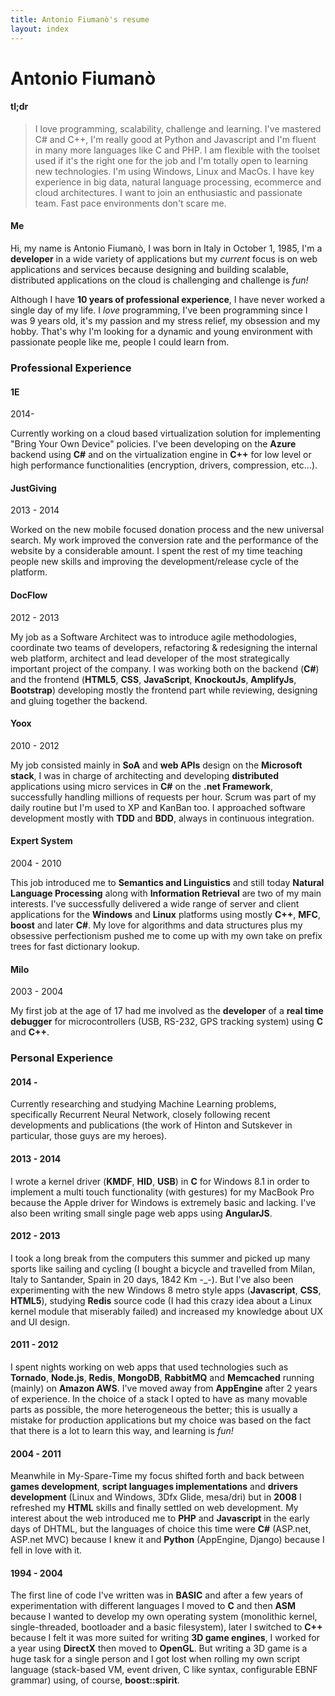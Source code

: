 ```yaml
---
title: Antonio Fiumanò's resume
layout: index
---
```


# Antonio Fiumanò #

#### tl;dr ####

> I love programming, scalability, challenge and learning.
> I've mastered C# and C++, I'm really good at Python and Javascript and I'm fluent in many more languages like C and PHP.
> I am flexible with the toolset used if it's the right one for the job and I'm totally open to learning new technologies.
> I'm using Windows, Linux and MacOs.
> I have key experience in big data, natural language processing, ecommerce and cloud architectures.
> I want to join an enthusiastic and passionate team.
> Fast pace environments don't scare me.

#### Me ####

Hi, my name is Antonio Fiumanò, I was born in Italy in October 1, 1985, I'm a **developer** in a wide variety of applications but my *current* focus is on web applications and services because designing and building scalable, distributed applications on the cloud is challenging and challenge is *fun!*

Although I have **10 years of professional experience**, I have never worked a single day of my life.
I *love* programming, I've been programming since I was 9 years old, it's my passion and my stress relief, my obsession and my hobby.
That's why I'm looking for a dynamic and young environment with passionate people like me, people I could learn from.

### Professional Experience ###

#### 1E ####
2014-

Currently working on a cloud based virtualization solution for implementing "Bring Your Own Device" policies. I've been developing on the **Azure** backend using **C#** and on the virtualization engine in **C++** for low level or high performance functionalities (encryption, drivers, compression, etc...).

#### JustGiving ####
2013 - 2014

Worked on the new mobile focused donation process and the new universal search. My work improved the conversion rate and the performance of the website by a considerable amount. I spent the rest of my time teaching people new skills and improving the development/release cycle of the platform.

#### DocFlow ####
2012 - 2013

My job as a Software Architect was to introduce agile methodologies, coordinate two teams of developers, refactoring & redesigning the internal web platform, architect and lead developer of the most strategically important project of the company. I was working both on the backend (**C#**) and the frontend (**HTML5**, **CSS**, **JavaScript**, **KnockoutJs**, **AmplifyJs**, **Bootstrap**) developing mostly the frontend part while reviewing, designing and gluing together the backend.

#### Yoox ####
2010 - 2012

My job consisted mainly in **SoA** and **web APIs** design on the **Microsoft stack**, I was in charge of architecting and developing **distributed** applications using micro services in **C#** on the **.net Framework**, successfully handling millions of requests per hour.
Scrum was part of my daily routine but I'm used to XP and KanBan too.
I approached software development mostly with **TDD** and **BDD**, always in continuous integration.

#### Expert System ####
2004 - 2010

This job introduced me to **Semantics and Linguistics** and still today **Natural Language Processing** along with **Information Retrieval** are two of my main interests.
I've successfully delivered a wide range of server and client applications for the **Windows** and **Linux** platforms using mostly **C++**, **MFC**, **boost** and later **C#**.
My love for algorithms and data structures plus my obsessive perfectionism pushed me to come up with my own take on prefix trees for fast dictionary lookup.

#### Milo ####
2003 - 2004

My first job at the age of 17 had me involved as the **developer** of a **real time debugger** for microcontrollers (USB, RS-232, GPS tracking system) using **C** and **C++**.

### Personal Experience ###

#### 2014 - ####

Currently researching and studying Machine Learning problems, specifically Recurrent Neural Network, closely following  recent developments and publications (the work of Hinton and Sutskever in particular, those guys are my heroes).

#### 2013 - 2014 ####

I wrote a kernel driver (**KMDF**, **HID**, **USB**) in **C** for Windows 8.1 in order to implement a multi touch functionality (with gestures) for my MacBook Pro because the Apple driver for Windows is extremely basic and lacking. I've also been writing small single page web apps using **AngularJS**.

#### 2012 - 2013 ####

I took a long break from the computers this summer and picked up many sports like sailing and cycling (I bought a bicycle and travelled from Milan, Italy to Santander, Spain in 20 days, 1842 Km -_-). But I've also been experimenting with the new Windows 8 metro style apps (**Javascript**, **CSS**, **HTML5**), studying **Redis** source code (I had this crazy idea about a Linux kernel module that miserably failed) and increased my knowledge about UX and UI design.

#### 2011 - 2012 ####

I spent nights working on web apps that used technologies such as **Tornado**, **Node.js**, **Redis**, **MongoDB**, **RabbitMQ** and **Memcached** running (mainly) on **Amazon AWS**.
I've moved away from **AppEngine** after 2 years of experience.
In the choice of a stack I opted to have as many movable parts as possible, the more heterogeneous the better; this is usually a mistake for production applications but my choice was based on the fact that there is a lot to learn this way, and learning is *fun!*

#### 2004 - 2011 ####

Meanwhile in My-Spare-Time my focus shifted forth and back between **games development**, **script languages implementations** and **drivers development** (Linux and Windows, 3Dfx Glide, mesa/dri) but in **2008** I refreshed my **HTML** skills and finally settled on web development.
My interest about the web introduced me to **PHP** and **Javascript** in the early days of DHTML, but the languages of choice this time were **C#** (ASP.net, ASP.net MVC) because I knew it and **Python** (AppEngine, Django) because I fell in love with it.

#### 1994 - 2004 ####

The first line of code I've written was in **BASIC** and after a few years of experimentation with different languages I moved to **C** and then **ASM** because I wanted to develop my own operating system (monolithic kernel, single-threaded, bootloader and a basic filesystem), later I switched to **C++** because I felt it was more suited for writing **3D game engines**, I worked for a year using **DirectX** then moved to **OpenGL**.
But writing a 3D game is a huge task for a single person and I got lost when rolling my own script language (stack-based VM, event driven, C like syntax, configurable EBNF grammar) using, of course, **boost::spirit**.
